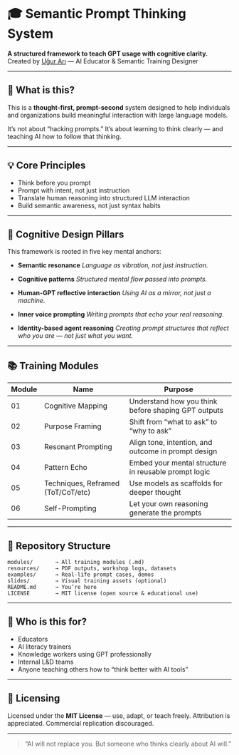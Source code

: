 # 🎓 Semantic Prompt Thinking System

**A structured framework to teach GPT usage with cognitive clarity.**
Created by [Uğur Arı](https://www.linkedin.com/in/ugurari) — AI Educator & Semantic Training Designer

---

## 🌱 What is this?

This is a **thought-first, prompt-second** system designed to help individuals
and organizations build meaningful interaction with large language models.

It’s not about “hacking prompts.”
It’s about learning to think clearly — and teaching AI how to follow that thinking.

---

## 💡 Core Principles

* Think before you prompt
* Prompt with intent, not just instruction
* Translate human reasoning into structured LLM interaction
* Build semantic awareness, not just syntax habits

---

## 🧱 Cognitive Design Pillars

This framework is rooted in five key mental anchors:

* **Semantic resonance**
  *Language as vibration, not just instruction.*

* **Cognitive patterns**
  *Structured mental flow passed into prompts.*

* **Human-GPT reflective interaction**
  *Using AI as a mirror, not just a machine.*

* **Inner voice prompting**
  *Writing prompts that echo your real reasoning.*

* **Identity-based agent reasoning**
  *Creating prompt structures that reflect who you are — not just what you want.*

---

## 📚 Training Modules

| Module | Name                               | Purpose                                              |
| ------ | ---------------------------------- | ---------------------------------------------------- |
| 01     | Cognitive Mapping                  | Understand how you think before shaping GPT outputs  |
| 02     | Purpose Framing                    | Shift from “what to ask” to “why to ask”             |
| 03     | Resonant Prompting                 | Align tone, intention, and outcome in prompt design  |
| 04     | Pattern Echo                       | Embed your mental structure in reusable prompt logic |
| 05     | Techniques, Reframed (ToT/CoT/etc) | Use models as scaffolds for deeper thought           |
| 06     | Self-Prompting                     | Let your own reasoning generate the prompts          |

---

## 📁 Repository Structure

```
modules/       → All training modules (.md)
resources/     → PDF outputs, workshop logs, datasets
examples/      → Real-life prompt cases, demos
slides/        → Visual training assets (optional)
README.md      → You’re here
LICENSE        → MIT license (open source & educational use)
```

---

## 👤 Who is this for?

* Educators
* AI literacy trainers
* Knowledge workers using GPT professionally
* Internal L\&D teams
* Anyone teaching others how to “think better with AI tools”

---

## 🔖 Licensing

Licensed under the **MIT License** — use, adapt, or teach freely.
Attribution is appreciated. Commercial replication discouraged.

---

> “AI will not replace you.
> But someone who thinks clearly about AI will.”
